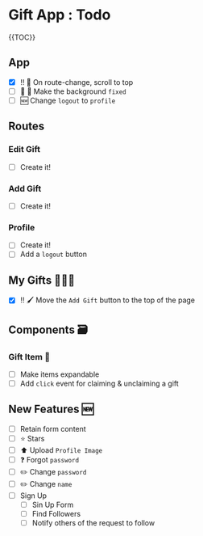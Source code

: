 # Gift App : Todo

{{TOC}}

## App

- [x] ‼️ 🐛 On route-change, scroll to top
- [ ] 🐛 📱 Make the background `fixed`
- [ ] 🆕 Change `logout` to `profile`

## Routes

### Edit Gift

- [ ] Create it!

### Add Gift

- [ ] Create it!

### Profile

- [ ] Create it!
- [ ] Add a `logout` button

## My Gifts 🎁🎁🎁

- [x] ‼️ 🖌️ Move the `Add Gift` button to the top of the page

## Components 🗃️

### Gift Item 🎁

- [ ] Make items expandable
- [ ] Add `click` event for claiming & unclaiming a gift

## New Features 🆕

- [ ] Retain form content
- [ ] ⭐ Stars
- [ ] ⬆️ Upload `Profile Image`
- [ ] ❓ Forgot `password`
- [ ] ✏️ Change `password`
- [ ] ✏️ Change `name`
- [ ] Sign Up
	- [ ] Sin Up Form
	- [ ] Find Followers
	- [ ] Notify others of the request to follow